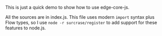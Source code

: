 This is just a quick demo to show how to use edge-core-js.

All the sources are in index.js. This file uses modern `import` syntax plus Flow types, so I use `node -r surcrase/register` to add support for these features to node.js.
